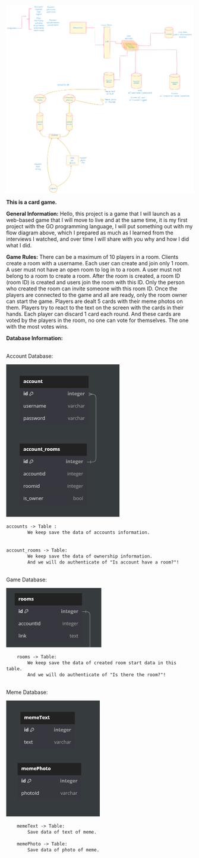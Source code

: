 ![all app](diagrams/memesystemdesign.png)

**This is a card game.**

**General Information:**
    Hello, this project is a game that I will launch as a web-based game that I will move to live and at the same time, it is my first project with the GO programming language, I will put something out with my flow diagram above, which I prepared as much as I learned from the interviews I watched, and over time I will share with you why and how I did what I did.

**Game Rules:**
    There can be a maximum of 10 players in a room. Clients create a room with a username.
    Each user can create and join only 1 room. A user must not have an open room to log in to a room. 
    A user must not belong to a room to create a room. After the room is created, a room ID (room ID) 
    is created and users join the room with this ID. Only the person who created the room can invite 
    someone with this room ID. Once the players are connected to the game and all are ready, 
    only the room owner can start the game. Players are dealt 5 cards with their meme photos on them. 
    Players try to react to the text on the screen with the  cards in their hands. 
    Each player can discard 1 card each round. And these cards are voted by the players in the room, 
    no one can vote for themselves. The one with the most votes wins.


 

**Database Information:**

<br>
    Account Database: 

![Alt text](diagrams/DB/account.png)

    accounts -> Table :
            We keep save the data of accounts information.


    account_rooms -> Table:
            We keep save the data of ownership information.
            And we will do authenticate of "Is account have a room?"!


<br>
    Game Database:

![Alt text](diagrams/DB/game.png)

        rooms -> Table:
            We keep save the data of created room start data in this table.
            And we will do authenticate of "Is there the room?"!        
      
            
<br>
    Meme Database:

![Alt text](diagrams/DB/meme.png)
        
        memeText -> Table: 
            Save data of text of meme.

        memePhoto -> Table: 
            Save data of photo of meme.